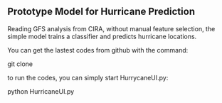 Prototype Model for Hurricane Prediction
----------------------------------------

Reading GFS analysis from CIRA, without manual feature selection,
the simple model trains a classifier and predicts hurricane locations.

You can get the lastest codes from github with the command:

  git clone 

to run the codes, you can simply start HurrycaneUI.py:

  python HurricaneUI.py

